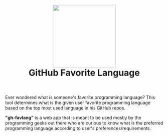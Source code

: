 <h1 align="center">
  <br>
     <img width="200" height="200" src="https://i.imgur.com/iMLsHHR.png">
  <br>
  GitHub Favorite Language
  <br>
  <br>
</h1>

 Ever wondered what is someone's favorite programming language?
This tool determines what is the given user favorite programming language based on the top most used language in his GitHub repos.
 
**"gh-favlang"** is a web app that is meant to be used mostly by the programming geeks out there who are curious to know what is the preferred programming language according to user's preferences/requirements.
 
